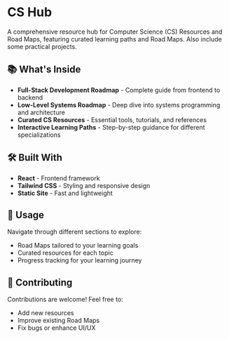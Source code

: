# CS Hub

A comprehensive resource hub for Computer Science (CS) Resources and Road Maps, featuring curated learning paths and Road Maps. Also include some practical projects.

## 📚 What's Inside

- **Full-Stack Development Roadmap** - Complete guide from frontend to backend
- **Low-Level Systems Roadmap** - Deep dive into systems programming and architecture
- **Curated CS Resources** - Essential tools, tutorials, and references
- **Interactive Learning Paths** - Step-by-step guidance for different specializations

## 🛠️ Built With

- **React** - Frontend framework
- **Tailwind CSS** - Styling and responsive design
- **Static Site** - Fast and lightweight

## 📖 Usage

Navigate through different sections to explore:
- Road Maps tailored to your learning goals
- Curated resources for each topic
- Progress tracking for your learning journey

## 🤝 Contributing

Contributions are welcome! Feel free to:
- Add new resources
- Improve existing Road Maps
- Fix bugs or enhance UI/UX


